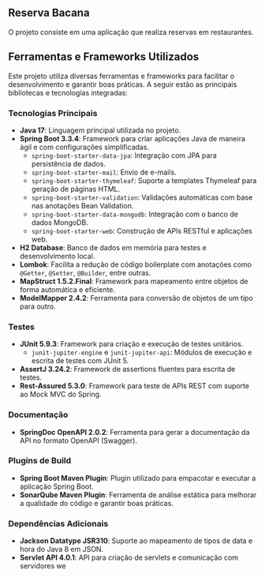 ## Reserva Bacana 
O projeto consiste em uma aplicação que realiza reservas em restaurantes. 
## Ferramentas e Frameworks Utilizados

Este projeto utiliza diversas ferramentas e frameworks para facilitar o desenvolvimento e garantir boas práticas. A seguir estão as principais bibliotecas e tecnologias integradas:

### Tecnologias Principais

-   **Java 17**: Linguagem principal utilizada no projeto.
-   **Spring Boot 3.3.4**: Framework para criar aplicações Java de maneira ágil e com configurações simplificadas.
    -   `spring-boot-starter-data-jpa`: Integração com JPA para persistência de dados.
    -   `spring-boot-starter-mail`: Envio de e-mails.
    -   `spring-boot-starter-thymeleaf`: Suporte a templates Thymeleaf para geração de páginas HTML.
    -   `spring-boot-starter-validation`: Validações automáticas com base nas anotações Bean Validation.
    -   `spring-boot-starter-data-mongodb`: Integração com o banco de dados MongoDB.
    -   `spring-boot-starter-web`: Construção de APIs RESTful e aplicações web.
-   **H2 Database**: Banco de dados em memória para testes e desenvolvimento local.
-   **Lombok**: Facilita a redução de código boilerplate com anotações como `@Getter`, `@Setter`, `@Builder`, entre outras.
-   **MapStruct 1.5.2.Final**: Framework para mapeamento entre objetos de forma automática e eficiente.
-   **ModelMapper 2.4.2**: Ferramenta para conversão de objetos de um tipo para outro.

### Testes

-   **JUnit 5.9.3**: Framework para criação e execução de testes unitários.
    -   `junit-jupiter-engine` e `junit-jupiter-api`: Módulos de execução e escrita de testes com JUnit 5.
-   **AssertJ 3.24.2**: Framework de assertions fluentes para escrita de testes.
-   **Rest-Assured 5.3.0**: Framework para teste de APIs REST com suporte ao Mock MVC do Spring.

### Documentação

-   **SpringDoc OpenAPI 2.0.2**: Ferramenta para gerar a documentação da API no formato OpenAPI (Swagger).

### Plugins de Build

-   **Spring Boot Maven Plugin**: Plugin utilizado para empacotar e executar a aplicação Spring Boot.
-   **SonarQube Maven Plugin**: Ferramenta de análise estática para melhorar a qualidade do código e garantir boas práticas.

### Dependências Adicionais

-   **Jackson Datatype JSR310**: Suporte ao mapeamento de tipos de data e hora do Java 8 em JSON.
-   **Servlet API 4.0.1**: API para criação de servlets e comunicação com servidores we
